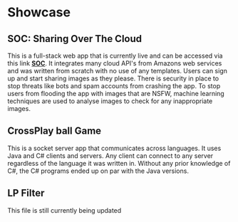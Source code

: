 # Showcase
## SOC: Sharing Over The Cloud
This is a full-stack web app that is currently live and can be accessed via this link **[SOC](http://ec2-3-8-195-243.eu-west-2.compute.amazonaws.com/SOC/)**. It integrates many cloud API's from Amazons web services and was written from scratch with no use of any templates. Users can sign up and start sharing images as they please.  There is security in place to stop threats like bots and spam accounts from crashing the app. To stop users from flooding the app with images that are NSFW, machine learning techniques are used to analyse images to check for any inappropriate images.

## CrossPlay ball Game
This is a socket server app that communicates across languages. It uses Java and C# clients and servers. Any client can connect to any server regardless of the language it was written in. Without any prior knowledge of C#, the C# programs ended up on par with the Java versions.

## LP Filter



This file is still currently being updated
